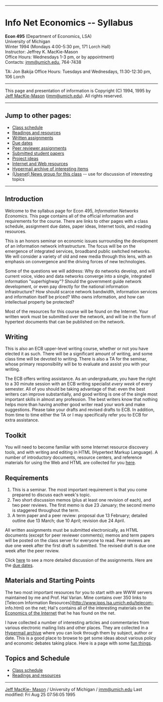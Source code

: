 * * *

# Info Net Economics -- Syllabus

**Econ 495** (Department of Economics, LSA)  
University of Michigan  
Winter 1994 (Mondays 4:00-5:30 pm, 171 Lorch Hall)  
Instructor: Jeffrey K. MacKie-Mason  
Office Hours: Wednesdays 1-3 pm, or by appointment)  
Contacts: jmm@umich.edu, 764-7438  

TA: Jon Bakija Office Hours: Tuesdays and Wednesdays, 11:30-12:30 pm, 106
Lorch

* * *

This page and presentation of information is Copyright  (C) 1994, 1995 by [
Jeff MacKie-Mason](http://www.spp.umich.edu\\people\\jmm\\jmm_info.html)
(jmm@umich.edu). All rights reserved.

* * *

## Jump to other pages:

  * [Class schedule](schedule.html)
  * [Readings and resources](readings.html)
  * [Written assignments](assignments.html)
  * [Due dates](due-dates.html)
  * [Peer reviewer assignments](reviewers.html)
  * [Submitted student papers](writings.html)
  * [Project ideas](paper-ideas.html)
  * [Internet and Web resources](net-resources.html)
  * [ Hypermail archive of interesting items](http://ippsweb.ipps.lsa.umich.edu/ipps744/misc.hyper/index.html)
  * [(Usenet) News group for this class](news:umich.lsa.econ.class.495-3) \-- use for discussion of interesting topics 

* * *

## Introduction

Welcome to the syllabus page for Econ 495, _Information Networks Economics_.
This page contains all of the official information and requirements for the
course. There are links to other pages with a class schedule, assignment due
dates, paper ideas, Internet tools, and reading resources.

This is an honors seminar on economic issues surrounding the development of an
information network infrastructure. The focus will be on the emergence of
integrated services, broadband public switched networks. We will consider a
variety of old and new media through this lens, with an emphasis on
convergence and the driving forces of new technologies.

Some of the questions we will address: Why do networks develop, and will
current voice, video and data networks converge into a single, integrated
information "superhighway"? Should the government guide network development,
or even pay directly for the national information infrastructure? How should
scarce network bandwidth, information services and information itself be
priced? Who owns information, and how can intellectual property be protected?

Most of the resources for this course will be found on the Internet. Your
written work must be submitted over the network, and will be in the form of
hypertext documents that can be published on the network.

## Writing

This is also an ECB upper-level writing course, whether or not you have
elected it as such. There will be a significant amount of writing, and some
class time will be devoted to writing. There is also a TA for the seminar,
whose primary responsibility will be to evaluate and assist you with your
writing.

The ECB offers writing assistance. As an undergraduate, you have the right to
a 30 minute session with an ECB writing specialist _every week_ of every
semester. All of you should be taking advantage of that: even the best writers
can improve substantially, and good writing is one of the single most
important skills in almost any profession. The best writers know that nothing
helps more than having another good writer read your work and make
suggestions. Please take your drafts and revised drafts to ECB. In addition,
from time to time either the TA or I may specifically refer you to ECB for
extra assistance.

## Toolkit

You will need to become familiar with some Internet resource discovery tools,
and with writing and editing in HTML (Hypertext Markup Language). A number of
introductory documents, resource centers, and reference materials for using
the Web and HTML are collected for you [here](net-resources.html).

## Requirements

  1. This is a seminar. The most important requirement is that you come prepared to discuss each week's topic. 
  2. Two short discussion memos (plus at least one revision of each), and two peer reviews. The first memo is due 23 January; the second memo is staggered throughout the term. 
  3. A term paper and a peer review: proposal due 13 February; detailed outline due 13 March; due 10 April; revision due 24 April. 

All written assignments must be submitted electronically, as HTML documents
(except for peer reviewer comments); memos and term papers will be posted on
the class server for everyone to read. Peer reviews are due one week after the
first draft is submitted. The revised draft is due one week after the peer
review.

Click [here](assignments.html) to see a more detailed discussion of the
assignments. Here are the [due dates](due-dates.html).

## Materials and Starting Points

The two most important resources for you to start with are WWW servers
maintained by me and Prof. Hal Varian. Mine contains over 350 links to
[Telecom Information Resources](http://www.ipps.lsa.umich.edu/telecom-
info.html) on the net; Hal's contains all of the interesting materials on the
[Economics of the
Internet](http://gopher.econ.lsa.umich.edu/EconInternet.html) that he has
found on the net.

I have collected a number of interesting articles and commentaries from
various electronic mailing lists and other places. They are collected in a [
Hypermail
archive](http://ippsweb.ipps.lsa.umich.edu/ipps744/misc.hyper/index.html)
where you can look through them by subject, author or date. This is a good
place to browse to get some ideas about various policy and economic debates
taking place. Here is a page with some [ fun
things](http://ippsweb.ipps.lsa.umich.edu/ipps744/misc/funstuff.html).

## Topics and Schedule

  * [Class schedule](schedule.html)
  * [Readings and resources](readings.html) 

* * *

[ Jeff MacKie-
Mason](http://www.ipps.lsa.umich.edu/ipps/people/jmm/jmm_info.html) /
University of Michigan / <jmm@umich.edu> Last modified: Fri Aug 25 07:56:05
1995

